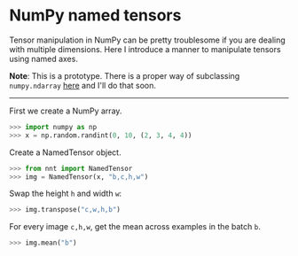 # NumPy named tensors

Tensor manipulation in NumPy can be pretty troublesome
if you are dealing with multiple dimensions. 
Here I introduce a manner to manipulate tensors using named axes.

**Note**: This is a prototype. There is a proper way of subclassing
`numpy.ndarray` [here](https://numpy.org/doc/stable/user/basics.subclassing.html) and I'll do that soon.

---

First we create a NumPy array.

```python
>>> import numpy as np
>>> x = np.random.randint(0, 10, (2, 3, 4, 4))
```

Create a NamedTensor object.

```python
>>> from nnt import NamedTensor
>>> img = NamedTensor(x, "b,c,h,w")
```

Swap the height `h` and width `w`:

```python
>>> img.transpose("c,w,h,b")
```

For every image `c,h,w`, get the mean across examples in the batch `b`.

```python
>>> img.mean("b")
```
